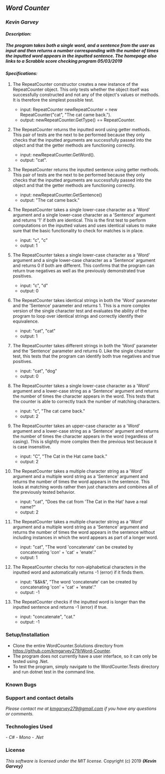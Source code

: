 ## _Word Counter_

### _***Kevin Garvey***_

#### _Description:_
##### _The program takes both a single word, and a sentence from the user as input and then returns a number corresponding with the number of times the inputted word appears in the inputted sentence. The homepage also links to a Scrabble score checking program 05/03/2019_

#### _Specifications:_

1. The RepeatCounter constructor creates a new instance of the RepeatCounter object. This only tests whether the object itself was successfully constructed and not any of the object's values or methods. It is therefore the simplest possible test.
    - input: RepeatCounter newRepeatCounter = new RepeatCounter("cat", "The cat came back.").
    - output: newRepeatCounter.GetType() == RepeatCounter.

2. The RepeatCounter returns the inputted word using getter methods. This pair of tests are the next to be performed because they only checks that the inputted arguments are successfully passed into the object and that the getter methods are functioning correctly.
    - input: newRepeatCounter.GetWord().
    - output: "cat".

3. The RepeatCounter returns the inputted sentence using getter methods. This pair of tests are the next to be performed because they only checks that the inputted arguments are successfully passed into the object and that the getter methods are functioning correctly.
    - input: newRepeatCounter.GetSentence()
    - output: "The cat came back."

4. The RepeatCounter takes a single lower-case character as a 'Word' argument and a single lower-case character as a 'Sentence' argument and returns '1' if both are identical. This is the first test to perform computations on the inputted values and uses identical values to make sure that the basic functionality to check for matches is in place.
    - input: "c", "c"
    - output: 1

5. The RepeatCounter takes a single lower-case character as a 'Word' argument and a single lower-case character as a 'Sentence' argument and returns 0 if both are different. This confirms that the program can return true negatives as well as the previously demonstrated true positives.
    - input: "c", "d"
    - output: 0

6. The RepeatCounter takes identical strings in both the 'Word' parameter and the 'Sentence' parameter and returns 1. This is a more complex version of the single character test and evaluates the ability of the program to loop over identical strings and correctly identify their equivalence.
    - input: "cat", "cat"
    - output: 1

7. The RepeatCounter takes different strings in both the 'Word' parameter and the 'Sentence' parameter and returns 0. Like the single character test, this tests that the program can identify both true negatives and true positives.
    - input: "cat", "dog"
    - output: 0

8. The RepeatCounter takes a single lower-case character as a 'Word' argument and a lower-case string as a 'Sentence' argument and returns the number of times the character appears in the word. This tests that the counter is able to correctly track the number of matching characters.   
    - input: "c", "The cat came back."
    - output: 2

9. The RepeatCounter takes an upper-case character as a 'Word' argument and a lower-case string as a 'Sentence' argument and returns the number of times the character appears in the word (regardless of casing). This is slightly more complex then the previous test because it is case insensitive.
    - input: "C", "The Cat in the Hat came back."
    - output: 2

10. The RepeatCounter takes a multiple character string as a 'Word' argument and a multiple word string as a 'Sentence' argument and returns the number of times the word appears in the sentence. This looks at matching words rather then just characters and combines all of the previously tested behavior.
    - input: "cat", "Does the cat from 'The Cat in the Hat' have a real name?"
    - output: 2

11. The RepeatCounter takes a multiple character string as a 'Word' argument and a multiple word string as a 'Sentence' argument and returns the number of times the word appears in the sentence without including instances in which the word appears as part of a longer word.
    - input: "cat", "The word 'concatenate' can be created by concatenating  'con' + 'cat' + 'enate'."
    - output: 1

12. The RepeatCounter checks for non-alphabetical characters in the inputted word and automatically returns -1 (error) if it finds them.
    - input: "&&k&", "The word 'concatenate' can be created by concatenating  'con' + 'cat' + 'enate'."
    - output: -1

13. The RepeatCounter checks if the inputted word is longer than the inputted sentence and returns -1 (error) if true.
    - input: "concatenate", "cat."
    - output: -1

### Setup/Installation
- Clone the entire WordCounter.Solutions directory from https://github.com/kmgarvey279/Word-Counter.
- The program does not currently have a user interface, so it can only be tested using .Net.
- To test the program, simply navigate to the WordCounter.Tests directory and run dotnet test in the command line.  

### Known Bugs

### Support and contact details

_Please contact me at kmgarvey279@gmail.com if you have any questions or comments._

### Technologies Used

_- C#_
_- Mono_
_- .Net_
### License

_This software is licensed under the MIT license._
Copyright (c) 2019 **_{Kevin Garvey}_**
